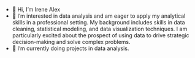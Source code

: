 - 👋 Hi, I’m Irene Alex
- 👀 I’m interested in data analysis and am eager to apply my analytical skills in a professional setting. My background includes skills in data cleaning, statistical modeling, and data visualization techniques. I am particularly excited about the prospect of using data to drive strategic decision-making and solve complex problems.
- 🌱 I’m currently doing projects in data analysis.

<!---
irenealex2000/irenealex2000 is a ✨ special ✨ repository because its `README.md` (this file) appears on your GitHub profile.
You can click the Preview link to take a look at your changes.
--->

